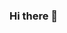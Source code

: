 ### Hi there 👋

<!--
bem vindo ao meu perfil no gitHub ☣️

-meu nome é Pedro Henrique Amaral da Silva 

   - eu sou estudamte e estou aprendendo da programação javacript,html e css.🇯🇲

   - utiliso esse espaço para armazenar meu codigo e conpartilhar experiencias.
   ![](https://media.tenor.com/gvd0aYWSrusAAAAd/mem-meme.gif)
